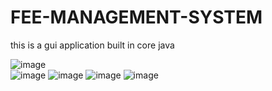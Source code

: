 # FEE-MANAGEMENT-SYSTEM
this is a gui application built in core java




![image](https://user-images.githubusercontent.com/71176875/124493958-dcf7d700-ddd3-11eb-8982-cb4d4a2fe66e.png)
<br>
![image](https://user-images.githubusercontent.com/71176875/124494109-10d2fc80-ddd4-11eb-81ef-cd6a78c94fce.png)
![image](https://user-images.githubusercontent.com/71176875/124494198-29dbad80-ddd4-11eb-9106-7b70a575ecd9.png)
![image](https://user-images.githubusercontent.com/71176875/124494310-4e378a00-ddd4-11eb-99a6-a2b1902be9bc.png)
![image](https://user-images.githubusercontent.com/71176875/124494377-627b8700-ddd4-11eb-902a-8c485cf60f05.png)
